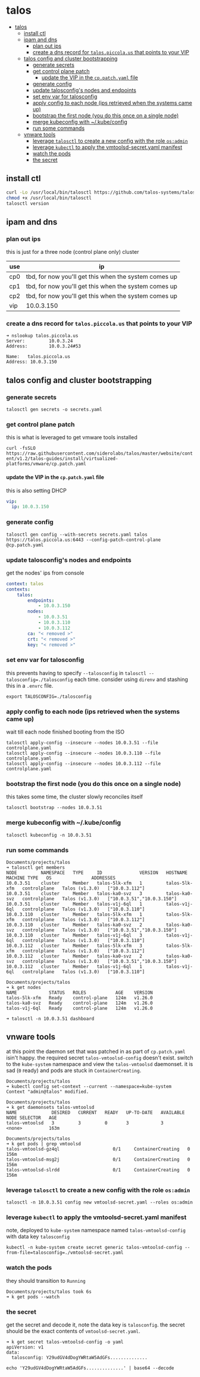 # talos

- [talos](#talos)
  - [install ctl](#install-ctl)
  - [ipam and dns](#ipam-and-dns)
    - [plan out ips](#plan-out-ips)
    - [create a dns record for `talos.piccola.us` that points to your VIP](#create-a-dns-record-for-talospiccolaus-that-points-to-your-vip)
  - [talos config and cluster bootstrapping](#talos-config-and-cluster-bootstrapping)
    - [generate secrets](#generate-secrets)
    - [get control plane patch](#get-control-plane-patch)
      - [update the VIP in the `cp.patch.yaml` file](#update-the-vip-in-the-cppatchyaml-file)
    - [generate config](#generate-config)
    - [update talosconfig's nodes and endpoints](#update-talosconfigs-nodes-and-endpoints)
    - [set env var for talosconfig](#set-env-var-for-talosconfig)
    - [apply config to each node (ips retrieved when the systems came up)](#apply-config-to-each-node-ips-retrieved-when-the-systems-came-up)
    - [bootstrap the first node (you do this once on a single node)](#bootstrap-the-first-node-you-do-this-once-on-a-single-node)
    - [merge kubeconfig with ~/.kube/config](#merge-kubeconfig-with-kubeconfig)
    - [run some commands](#run-some-commands)
  - [vnware tools](#vnware-tools)
    - [leverage `talosctl` to create a new config with the role `os:admin`](#leverage-talosctl-to-create-a-new-config-with-the-role-osadmin)
    - [leverage `kubectl` to apply the vmtoolsd-secret.yaml manifest](#leverage-kubectl-to-apply-the-vmtoolsd-secretyaml-manifest)
    - [watch the pods](#watch-the-pods)
    - [the secret](#the-secret)

## install ctl

```bash
curl -Lo /usr/local/bin/talosctl https://github.com/talos-systems/talos/releases/latest/download/talosctl-$(uname -s | tr "[:upper:]" "[:lower:]")-amd64
chmod +x /usr/local/bin/talosctl
talosctl version
```

## ipam and dns

### plan out ips

this is just for a three node (control plane only) cluster

| use | ip                                                    |
|-----|-------------------------------------------------------|
| cp0 | tbd, for now you'll get this when the system comes up |
| cp1 | tbd, for now you'll get this when the system comes up |
| cp2 | tbd, for now you'll get this when the system comes up |
| vip | 10.0.3.150                                            |

### create a dns record for `talos.piccola.us` that points to your VIP

```
➜ nslookup talos.piccola.us
Server:         10.0.3.24
Address:        10.0.3.24#53

Name:   talos.piccola.us
Address: 10.0.3.150
```

## talos config and cluster bootstrapping

### generate secrets

`talosctl gen secrets -o secrets.yaml`

### get control plane patch

this is what is leveraged to get vmware tools installed

`curl -fsSLO https://raw.githubusercontent.com/siderolabs/talos/master/website/content/v1.2/talos-guides/install/virtualized-platforms/vmware/cp.patch.yaml`

#### update the VIP in the `cp.patch.yaml` file

this is also setting DHCP

```yaml
vip:
  ip: 10.0.3.150
```

### generate config

`talosctl gen config --with-secrets secrets.yaml talos https://talos.piccola.us:6443 --config-patch-control-plane @cp.patch.yaml`

### update talosconfig's nodes and endpoints

get the nodes' ips from console

```yaml
context: talos
contexts:
    talos:
        endpoints:
            - 10.0.3.150
        nodes:
            - 10.0.3.51
            - 10.0.3.110
            - 10.0.3.112
        ca: "< removed >"
        crt: "< removed >"
        key: "< removed >"

```

### set env var for talosconfig

this prevents having to specify `--talosconfig` in `talosctl --talosconfig=./talosconfig` each time. consider using `direnv` and stashing this in a `.envrc` file.

`export TALOSCONFIG=./talosconfig`

### apply config to each node (ips retrieved when the systems came up)

wait till each node finished booting from the ISO

```
talosctl apply-config --insecure --nodes 10.0.3.51 --file controlplane.yaml
talosctl apply-config --insecure --nodes 10.0.3.110 --file controlplane.yaml
talosctl apply-config --insecure --nodes 10.0.3.112 --file controlplane.yaml
```

### bootstrap the first node (you do this once on a single node)

this takes some time, the cluster slowly reconciles itself

`talosctl bootstrap --nodes 10.0.3.51`

### merge kubeconfig with ~/.kube/config

`talosctl kubeconfig -n 10.0.3.51`

### run some commands

```
Documents/projects/talos
➜ talosctl get members
NODE         NAMESPACE   TYPE     ID              VERSION   HOSTNAME        MACHINE TYPE   OS               ADDRESSES
10.0.3.51    cluster     Member   talos-5lk-xfm   1         talos-5lk-xfm   controlplane   Talos (v1.3.0)   ["10.0.3.112"]
10.0.3.51    cluster     Member   talos-ka0-svz   3         talos-ka0-svz   controlplane   Talos (v1.3.0)   ["10.0.3.51","10.0.3.150"]
10.0.3.51    cluster     Member   talos-v1j-6ql   1         talos-v1j-6ql   controlplane   Talos (v1.3.0)   ["10.0.3.110"]
10.0.3.110   cluster     Member   talos-5lk-xfm   1         talos-5lk-xfm   controlplane   Talos (v1.3.0)   ["10.0.3.112"]
10.0.3.110   cluster     Member   talos-ka0-svz   2         talos-ka0-svz   controlplane   Talos (v1.3.0)   ["10.0.3.51","10.0.3.150"]
10.0.3.110   cluster     Member   talos-v1j-6ql   3         talos-v1j-6ql   controlplane   Talos (v1.3.0)   ["10.0.3.110"]
10.0.3.112   cluster     Member   talos-5lk-xfm   3         talos-5lk-xfm   controlplane   Talos (v1.3.0)   ["10.0.3.112"]
10.0.3.112   cluster     Member   talos-ka0-svz   2         talos-ka0-svz   controlplane   Talos (v1.3.0)   ["10.0.3.51","10.0.3.150"]
10.0.3.112   cluster     Member   talos-v1j-6ql   1         talos-v1j-6ql   controlplane   Talos (v1.3.0)   ["10.0.3.110"]
```

```
Documents/projects/talos
➜ k get nodes
NAME            STATUS   ROLES           AGE    VERSION
talos-5lk-xfm   Ready    control-plane   124m   v1.26.0
talos-ka0-svz   Ready    control-plane   124m   v1.26.0
talos-v1j-6ql   Ready    control-plane   124m   v1.26.0
```

```
➜ talosctl -n 10.0.3.51 dashboard
```

## vnware tools

at this point the daemon set that was patched in as part of `cp.patch.yaml` isin't happy. the required secret `talos-vmtoolsd-config` doesn't exist. switch to the `kube-system` namespace and view the `talos-vmtoolsd` daemonset. it is sad (`0` ready) and pods are stuck in `ContainerCreating`.

```
Documents/projects/talos
➜ kubectl config set-context --current --namespace=kube-system
Context "admin@talos" modified.
```

```
Documents/projects/talos
➜ k get daemonsets talos-vmtoolsd
NAME             DESIRED   CURRENT   READY   UP-TO-DATE   AVAILABLE   NODE SELECTOR   AGE
talos-vmtoolsd   3         3         0       3            3           <none>          163m
```

```
Documents/projects/talos
➜ k get pods | grep vmtoolsd
talos-vmtoolsd-gz4ql                    0/1     ContainerCreating   0              156m
talos-vmtoolsd-msg2j                    0/1     ContainerCreating   0              156m
talos-vmtoolsd-slrdd                    0/1     ContainerCreating   0              156m
```

### leverage `talosctl` to create a new config with the role `os:admin`

`talosctl -n 10.0.3.51 config new vmtoolsd-secret.yaml --roles os:admin`

### leverage `kubectl` to apply the vmtoolsd-secret.yaml manifest

note, deployed to `kube-system` namespace named `talos-vmtoolsd-config` with data key `talosconfig`

`kubectl -n kube-system create secret generic talos-vmtoolsd-config --from-file=talosconfig=./vmtoolsd-secret.yaml`

### watch the pods

they should transition to `Running`

```
Documents/projects/talos took 6s
➜ k get pods --watch
```

### the secret

get the secret and decode it, note the data key is `talosconfig`. the secret should be the exact contents of `vmtoolsd-secret.yaml`.

```
➜ k get secret talos-vmtoolsd-config -o yaml
apiVersion: v1
data:
  talosconfig: Y29udGV4dDogYWRtaW5AdGFs..............
```

```
echo 'Y29udGV4dDogYWRtaW5AdGFs..............' | base64 --decode
```
